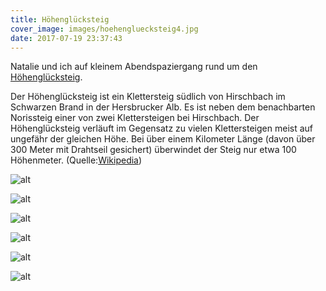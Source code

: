 ```yaml
---
title: Höhenglücksteig
cover_image: images/hoehengluecksteig4.jpg
date: 2017-07-19 23:37:43
---
```

Natalie und ich auf kleinem Abendspaziergang rund um den [Höhenglücksteig](http://www.via-ferrata.de/klettersteige/topo/hoehengluecksteig).

Der Höhenglücksteig ist ein Klettersteig südlich von Hirschbach im Schwarzen Brand in der Hersbrucker Alb. Es ist neben dem benachbarten Norissteig einer von zwei Klettersteigen bei Hirschbach. Der Höhenglücksteig verläuft im Gegensatz zu vielen Klettersteigen meist auf ungefähr der gleichen Höhe. Bei über einem Kilometer Länge (davon über 300 Meter mit Drahtseil gesichert) überwindet der Steig nur etwa 100 Höhenmeter.
(Quelle:[Wikipedia](https://de.wikipedia.org/wiki/H%C3%B6hengl%C3%BCcksteig))

![alt](/images/hoehengluecksteig1.jpg)

![alt](/images/hoehengluecksteig2.jpg)

![alt](/images/hoehengluecksteig3.jpg)

![alt](/images/hoehengluecksteig5.jpg)

![alt](/images/hoehengluecksteig6.jpg)

![alt](/images/hoehengluecksteig7.jpg)